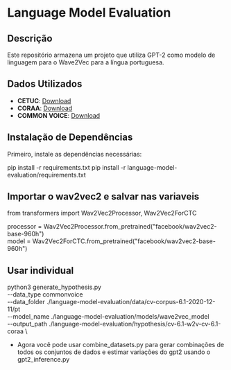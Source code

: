# Language Model Evaluation

## Descrição
Este repositório armazena um projeto que utiliza GPT-2 como modelo de linguagem para o Wave2Vec para a língua portuguesa.

## Dados Utilizados
- **CETUC**: [Download](http://www02.smt.ufrj.br/~igor.quintanilha/alcaim.tar.gz)
- **CORAA**: [Download](https://github.com/nilc-nlp/CORAA)
- **COMMON VOICE**: [Download](https://commonvoice.mozilla.org/pt/datasets)
## Instalação de Dependências
Primeiro, instale as dependências necessárias:

pip install -r requirements.txt
pip install -r language-model-evaluation/requirements.txt

## Importar o wav2vec2 e salvar nas variaveis
from transformers import Wav2Vec2Processor, Wav2Vec2ForCTC

processor = Wav2Vec2Processor.from_pretrained("facebook/wav2vec2-base-960h") \
model = Wav2Vec2ForCTC.from_pretrained("facebook/wav2vec2-base-960h")

## Usar individual

python3 generate_hypothesis.py \
    --data_type commonvoice \
    --data_folder ./language-model-evaluation/data/cv-corpus-6.1-2020-12-11/pt \
    --model_name ./language-model-evaluation/models/wave2vec_model \
    --output_path ./language-model-evaluation/hypothesis/cv-6.1-w2v-cv-6.1-coraa \ 
    
- Agora você pode usar combine_datasets.py para gerar combinações de todos os conjuntos de dados e estimar variações do gpt2 usando o gpt2_inference.py

